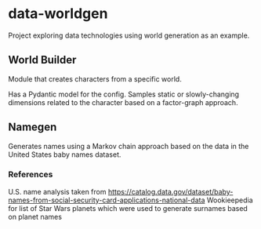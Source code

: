 # data-worldgen
Project exploring data technologies using world generation as an example.

## World Builder

Module that creates characters from a specific world.

Has a Pydantic model for the config. Samples static or slowly-changing dimensions related to the character based on a factor-graph approach.

## Namegen

Generates names using a Markov chain approach based on the data in the United States baby names dataset.

### References
U.S. name analysis taken from https://catalog.data.gov/dataset/baby-names-from-social-security-card-applications-national-data
Wookieepedia for list of Star Wars planets which were used to generate surnames based on planet names
